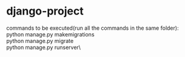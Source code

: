 # django-project
commands to be executed(run all the commands in the same folder):\
python manage.py makemigrations\
python manage.py migrate\
python manage.py runserver\
